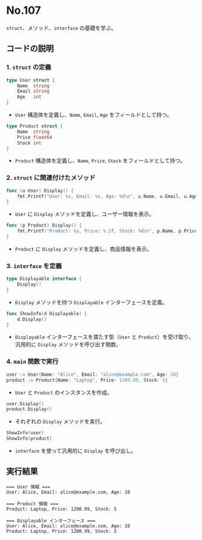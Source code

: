 # No.107

`struct`、メソッド、`interface` の基礎を学ぶ。

## **コードの説明**

### **1. `struct` の定義**

```go
type User struct {
	Name  string
	Email string
	Age   int
}
```

- `User` 構造体を定義し、`Name`, `Email`, `Age` をフィールドとして持つ。

```go
type Product struct {
	Name  string
	Price float64
	Stock int
}
```

- `Product` 構造体を定義し、`Name`, `Price`, `Stock` をフィールドとして持つ。

### **2. `struct` に関連付けたメソッド**

```go
func (u User) Display() {
	fmt.Printf("User: %s, Email: %s, Age: %d\n", u.Name, u.Email, u.Age)
}
```

- `User` に `Display` メソッドを定義し、ユーザー情報を表示。

```go
func (p Product) Display() {
	fmt.Printf("Product: %s, Price: %.2f, Stock: %d\n", p.Name, p.Price, p.Stock)
}
```

- `Product` に `Display` メソッドを定義し、商品情報を表示。

### **3. `interface` を定義**

```go
type Displayable interface {
	Display()
}
```

- `Display` メソッドを持つ `Displayable` インターフェースを定義。

```go
func ShowInfo(d Displayable) {
	d.Display()
}
```

- `Displayable` インターフェースを満たす型（`User` と `Product`）を受け取り、汎用的に `Display` メソッドを呼び出す関数。


### **4. `main` 関数で実行**

```go
user := User{Name: "Alice", Email: "alice@example.com", Age: 28}
product := Product{Name: "Laptop", Price: 1200.99, Stock: 5}
```

- `User` と `Product` のインスタンスを作成。

```go
user.Display()
product.Display()
```

- それぞれの `Display` メソッドを実行。

```go
ShowInfo(user)
ShowInfo(product)
```

- `interface` を使って汎用的に `Display` を呼び出し。


## **実行結果**

```plaintext
=== User 情報 ===
User: Alice, Email: alice@example.com, Age: 28

=== Product 情報 ===
Product: Laptop, Price: 1200.99, Stock: 5

=== Displayable インターフェース ===
User: Alice, Email: alice@example.com, Age: 28
Product: Laptop, Price: 1200.99, Stock: 5
```
